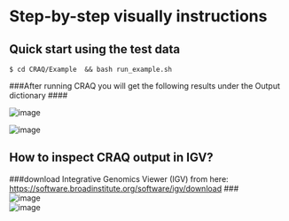 # Step-by-step visually instructions  
## Quick start using the test data
```
$ cd CRAQ/Example  && bash run_example.sh
```                           
 ###After running CRAQ you will get the following results under the Output dictionary ####    

![image](https://github.com/JiaoLaboratory/CRAQ/assets/65637958/9167e82d-7e6e-479c-b007-dde60a91ac10)
           
![image](https://github.com/JiaoLaboratory/CRAQ/assets/65637958/9406574c-762f-42af-a52e-0f7e5b61db60)



## How to inspect CRAQ output in IGV? 
###download Integrative Genomics Viewer (IGV) from here: https://software.broadinstitute.org/software/igv/download ###   
![image](https://github.com/JiaoLaboratory/CRAQ/assets/65637958/89bfca08-7d5d-4d2a-9153-31980d6b105f)  
![image](https://github.com/JiaoLaboratory/CRAQ/assets/65637958/e6caa9ce-af6d-455a-b53d-7ee1cd9d27aa)





